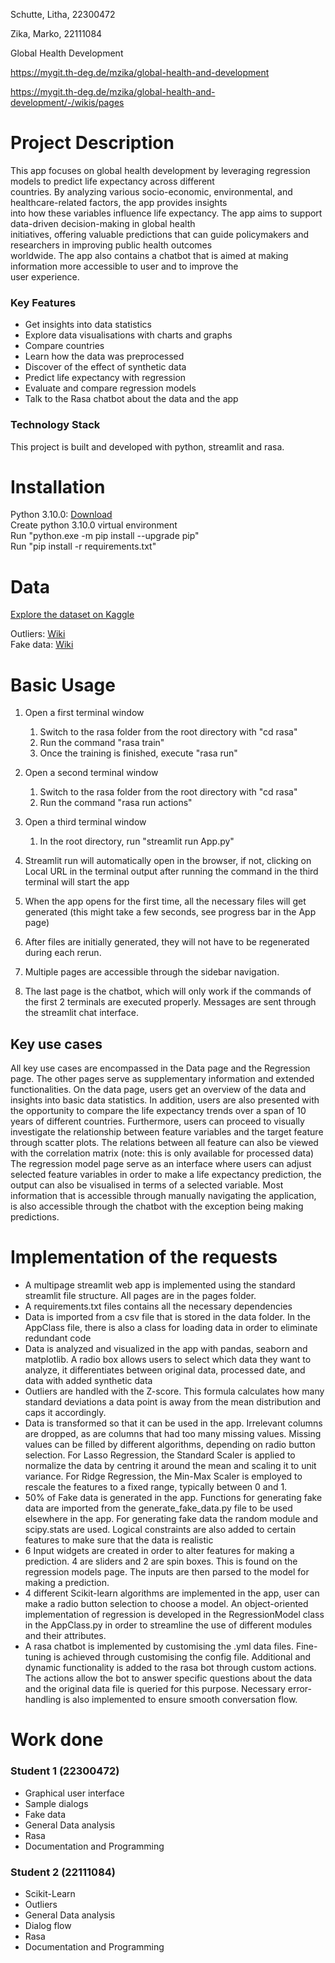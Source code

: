 Schutte, Litha, 22300472

Zika, Marko, 22111084

Global Health Development

https://mygit.th-deg.de/mzika/global-health-and-development

https://mygit.th-deg.de/mzika/global-health-and-development/-/wikis/pages

# Project Description

This app focuses on global health development by leveraging regression models to predict life expectancy across different\
countries. By analyzing various socio-economic, environmental, and healthcare-related factors, the app provides insights\
into how these variables influence life expectancy. The app aims to support data-driven decision-making in global health\
initiatives, offering valuable predictions that can guide policymakers and researchers in improving public health outcomes\
worldwide. The app also contains a chatbot that is aimed at making information more accessible to user and to improve the\
user experience.


### Key Features
- Get insights into data statistics
- Explore data visualisations with charts and graphs
- Compare countries
- Learn how the data was preprocessed
- Discover of the effect of synthetic data
- Predict life expectancy with regression
- Evaluate and compare regression models
- Talk to the Rasa chatbot about the data and the app

### Technology Stack
This project is built and developed with python, streamlit and rasa.

# Installation

Python 3.10.0: [Download](https://www.python.org/ftp/python/3.10.0/python-3.10.0-amd64.exe)\
Create python 3.10.0 virtual environment\
Run "python.exe -m pip install --upgrade pip"\
Run "pip install -r requirements.txt"


# Data

[Explore the dataset on Kaggle](https://www.kaggle.com/datasets/martinagalasso/global-health-and-development-2012-2021/data)

Outliers: [Wiki](https://mygit.th-deg.de/mzika/global-health-and-development/-/wikis/Data-Description#handling-outliers)\
Fake data: [Wiki](https://mygit.th-deg.de/mzika/global-health-and-development/-/wikis/Data-Description#general-randomization-approach)

# Basic Usage

1. Open a first terminal window
   1. Switch to the rasa folder from the root directory with "cd rasa"
   2. Run the command "rasa train"
   3. Once the training is finished, execute "rasa run"


2. Open a second terminal window
   1. Switch to the rasa folder from the root directory with "cd rasa"
   2. Run the command "rasa run actions"

3. Open a third terminal window
   1. In the root directory, run "streamlit run App.py"

4. Streamlit run will automatically open in the browser, if not, clicking on Local URL in the terminal output after running the command
in the third terminal will start the app

5. When the app opens for the first time, all the necessary files will get generated (this might take a few seconds, see progress bar in the App page)

6. After files are initially generated, they will not have to be regenerated during each rerun.

7. Multiple pages are accessible through the sidebar navigation.

8. The last page is the chatbot, which will only work if the commands of the first 2 terminals are executed properly.
  Messages are sent through the streamlit chat interface.

## Key use cases

All key use cases are encompassed in the Data page and the Regression page. The other pages serve as supplementary information
and extended functionalities. On the data page, users get an overview of the data and insights into basic data statistics. In addition, users 
are also presented with the opportunity to compare the life expectancy trends over a span of 10 years of different countries. 
Furthermore, users can proceed to visually investigate the relationship between feature variables and the target feature through 
scatter plots. The relations between all feature can also be viewed with the correlation matrix (note: this is only available for 
processed data) The regression model page serve as an interface where users can adjust selected feature variables in order to 
make a life expectancy prediction, the output can also be visualised in terms of a selected variable. Most information that is 
accessible through manually navigating the application, is also accessible through the chatbot with the exception being
making predictions.

# Implementation of the requests

- A multipage streamlit web app is implemented using the standard streamlit file structure. All pages are in the pages folder.
- A requirements.txt files contains all the necessary dependencies
- Data is imported from a csv file that is stored in the data folder. In the AppClass file, there is also a class for loading data in order to eliminate redundant code
- Data is analyzed and visualized in the app with pandas, seaborn and matplotlib. A radio box allows users to select which data they want to analyze, it differentiates between original data, processed date, and data with added synthetic data
- Outliers are handled with the Z-score. This formula calculates how many standard deviations a data point is away from the mean distribution and caps it accordingly.
- Data is transformed so that it can be used in the app. Irrelevant columns are dropped, as are columns that had too many missing values. Missing values can be filled by different algorithms, depending on radio button selection. For Lasso Regression, the Standard Scaler is applied to normalize the data by centring it around the mean and scaling it to unit variance. For Ridge Regression, the Min-Max Scaler is employed to rescale the features to a fixed range, typically between 0 and 1.
- 50% of Fake data is generated in the app. Functions for generating fake data are imported from the generate_fake_data.py file to be used elsewhere in the app. For generating fake data the random module and scipy.stats are used. Logical constraints are also added to certain features to make sure that the data is realistic
- 6 Input widgets are created in order to alter features for making a prediction. 4 are sliders and 2 are spin boxes. This is found on the regression models page. The inputs are then parsed to the model for making a prediction.
- 4 different Scikit-learn algorithms are implemented in the app, user can make a radio button selection to choose a model. An object-oriented implementation of regression is developed in the RegressionModel class in the AppClass.py in order to streamline the use of different modules and their attributes.
- A rasa chatbot is implemented by customising the .yml data files. Fine-tuning is achieved through customising the config file. Additional and dynamic functionality is added to the rasa bot through custom actions. The actions allow the bot to answer specific questions about the data and the original data file is queried for this purpose. Necessary error-handling is also implemented to ensure smooth conversation flow.

# Work done

### Student 1 (22300472)

- Graphical user interface
- Sample dialogs
- Fake data
- General Data analysis
- Rasa
- Documentation and Programming


### Student 2 (22111084)

- Scikit-Learn
- Outliers
- General Data analysis
- Dialog flow
- Rasa
- Documentation and Programming

